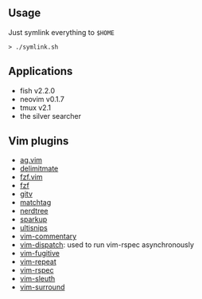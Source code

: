 ## Usage

Just symlink everything to `$HOME`

```
> ./symlink.sh
```

## Applications

- fish v2.2.0
- neovim v0.1.7
- tmux v2.1
- the silver searcher

## Vim plugins

- [ag.vim](https://github.com/rking/ag.vim)
- [delimitmate](https://github.com/Raimondi/delimitMate)
- [fzf.vim](https://github.com/junegunn/fzf.vim)
- [fzf](https://github.com/junegunn/fzf)
- [gitv](https://github.com/gregsexton/gitv)
- [matchtag](https://github.com/gregsexton/MatchTag)
- [nerdtree](https://github.com/scrooloose/nerdtree)
- [sparkup](https://github.com/rstacruz/sparkup)
- [ultisnips](https://github.com/SirVer/ultisnips)
- [vim-commentary](https://github.com/tpope/vim-commentary)
- [vim-dispatch](https://github.com/tpope/vim-dispatch): used to run vim-rspec asynchronously
- [vim-fugitive](https://github.com/tpope/vim-fugitive)
- [vim-repeat](https://github.com/tpope/vim-repeat)
- [vim-rspec](https://github.com/thoughtbot/vim-rspec)
- [vim-sleuth](https://github.com/tpope/vim-sleuth)
- [vim-surround](https://github.com/tpope/vim-surround)
